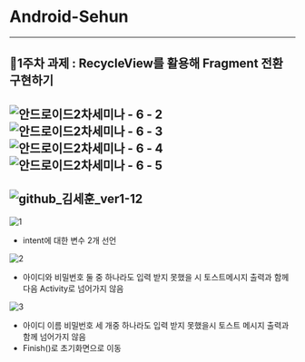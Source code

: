 # Android-Sehun
--------------------------------------------------
## :notebook_with_decorative_cover:1주차 과제 : RecycleView를 활용해 Fragment 전환 구현하기
![안드로이드2차세미나 - 6 - 2](https://user-images.githubusercontent.com/81347125/138463290-bfe39442-d2ac-4463-8d5e-9723773b5f4b.png)
![안드로이드2차세미나 - 6 - 3](https://user-images.githubusercontent.com/81347125/138463345-88acd125-193d-4cfa-a937-858e136877da.png)
![안드로이드2차세미나 - 6 - 4](https://user-images.githubusercontent.com/81347125/138463353-fd2f1a5a-98bd-4e14-b948-d54e847190d0.png)
![안드로이드2차세미나 - 6 - 5](https://user-images.githubusercontent.com/81347125/138463362-49f7c7b1-f0c2-4d6b-9366-31c4173e8cce.png)
--------------------------------------------------






![github_김세훈_ver1-12](https://user-images.githubusercontent.com/70698151/135753916-daa72844-16b1-4049-8d2f-b25719f79e12.png)
--------------------------------------------------
![1](https://user-images.githubusercontent.com/81347125/136698716-d7e0eeb5-4b92-4d2f-a4dd-b33dec99fcfb.PNG)

* intent에 대한 변수 2개 선언


![2](https://user-images.githubusercontent.com/81347125/136698743-2fb4301a-1761-4b12-996a-fadab46ec377.PNG)

* 아이디와 비밀번호 둘 중 하나라도 입력 받지 못했을 시 토스트메시지 출력과 함께 다음 Activity로 넘어가지 않음


![3](https://user-images.githubusercontent.com/81347125/136698745-47fd6691-bac4-4905-b8b5-ec1f067a570b.PNG)

* 아이디 이름 비밀번호 세 개중 하나라도 입력 받지 못했을시 토스트 메시지 출력과 함께 넘어가지 않음
* Finish()로 초기화면으로 이동

